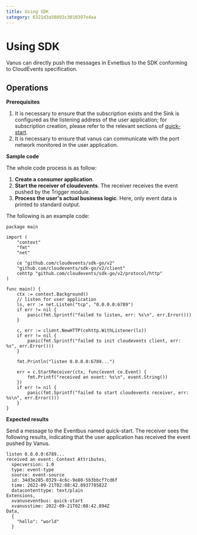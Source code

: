 ```yaml
---
title: Using SDK
category: 6321d3a56093c3010397e4aa
---
```


# Using SDK

Vanus can directly push the messages in Evnetbus to the SDK conforming to CloudEvents specification.

## Operations

**Prerequisites**

1. It is necessary to ensure that the subscription exists and the Sink is configured as the listening address of the user application; for subscription creation, please refer to the relevant sections of [quick-start](https://github.com/linkall-labs/docs/blob/main/vanus/quick-start.md#filter).
2. It is necessary to ensure that vanus can communicate with the port network monitored in the user application.

**Sample code**

The whole code process is as follow:
1. **Create a consumer application**.
2. **Start the receiver of cloudevents**. The receiver receives the event pushed by the Trigger module.
3. **Process the user's actual business logic**. Here, only event data is printed to standard output.

The following is an example code:
```golang
package main

import (
	"context"
	"fmt"
	"net"

	ce "github.com/cloudevents/sdk-go/v2"
	"github.com/cloudevents/sdk-go/v2/client"
	cehttp "github.com/cloudevents/sdk-go/v2/protocol/http"
)

func main() {
	ctx := context.Background()
	// listen for user application
	ls, err := net.Listen("tcp", "0.0.0.0:6789")
	if err != nil {
		panic(fmt.Sprintf("failed to listen, err: %s\n", err.Error()))
	}

	c, err := client.NewHTTP(cehttp.WithListener(ls))
	if err != nil {
		panic(fmt.Sprintf("failed to init cloudevents client, err: %s", err.Error()))
	}

	fmt.Println("listen 0.0.0.0:6789...")

	err = c.StartReceiver(ctx, func(event ce.Event) {
		fmt.Printf("received an event: %s\n", event.String())
	})
	if err != nil {
		panic(fmt.Sprintf("failed to start cloudevents receiver, err: %s\n", err.Error()))
	}
}

```

**Expected results**

Send a message to the Eventbus named quick-start. The receiver sees the following results, indicating that the user application has received the event pushed by Vanus.
```
listen 0.0.0.0:6789...
received an event: Context Attributes,
  specversion: 1.0
  type: event-type
  source: event-source
  id: 34d3e285-0329-4c6c-9e80-5b3bbcf7cd6f
  time: 2022-09-21T02:08:42.893778582Z
  datacontenttype: text/plain
Extensions,
  xvanuseventbus: quick-start
  xvanusstime: 2022-09-21T02:08:42.894Z
Data,
  {
    "hello": "world"
  }
```